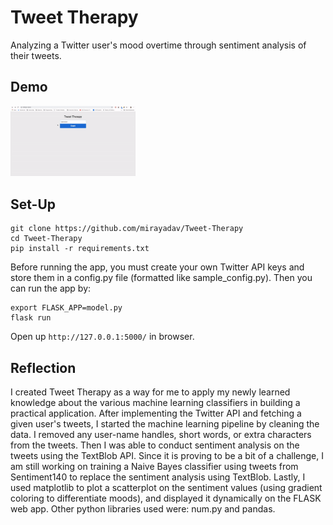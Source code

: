 # Tweet Therapy
Analyzing a Twitter user's mood overtime through sentiment analysis of their tweets.

## Demo
<img src="demo.gif" width="200">

## Set-Up

```
git clone https://github.com/mirayadav/Tweet-Therapy
cd Tweet-Therapy
pip install -r requirements.txt
```

Before running the app, you must create your own Twitter API keys and store them in a config.py file (formatted like sample_config.py). Then you can run the app by:

```
export FLASK_APP=model.py
flask run
```
Open up ```http://127.0.0.1:5000/``` in browser.

## Reflection
I created Tweet Therapy as a way for me to apply my newly learned knowledge about the various machine learning classifiers in building a practical application. After implementing the Twitter API and fetching a given user's tweets, I started the machine learning pipeline by cleaning the data. I removed any user-name handles, short words, or extra characters from the tweets. Then I was able to conduct sentiment analysis on the tweets using the TextBlob API. Since it is proving to be a bit of a challenge, I am still working on training a Naive Bayes classifier using tweets from Sentiment140 to replace the sentiment analysis using TextBlob. Lastly, I used matplotlib to plot a scatterplot on the sentiment values (using gradient coloring to differentiate moods), and displayed it dynamically on the FLASK web app. Other python libraries used were: num.py and pandas.

